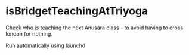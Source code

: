 isBridgetTeachingAtTriyoga
==========================

Check who is teaching the next Anusara class - to avoid having to cross london for nothing.

Run automatically using launchd